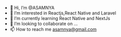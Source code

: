 - 👋 Hi, I’m @ASAMNYA
- 👀 I’m interested in Reactjs,React Native and Laravel
- 🌱 I’m currently learning React Native and NextJs
- 💞️ I’m looking to collaborate on ...
- 📫 How to reach me asamnya@gmail.com

<!---
ASAMNYA/ASAMNYA is a ✨ special ✨ repository because its `README.md` (this file) appears on your GitHub profile.
You can click the Preview link to take a look at your changes.
--->
